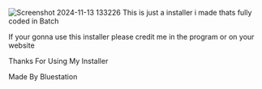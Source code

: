 ![Screenshot 2024-11-13 133226](https://github.com/user-attachments/assets/b2857af9-c212-465f-b960-45aca69809c2)
This is just a installer i made thats fully coded in Batch

If your gonna use this installer please credit me in the program or on your website

Thanks For Using My Installer

Made By Bluestation
